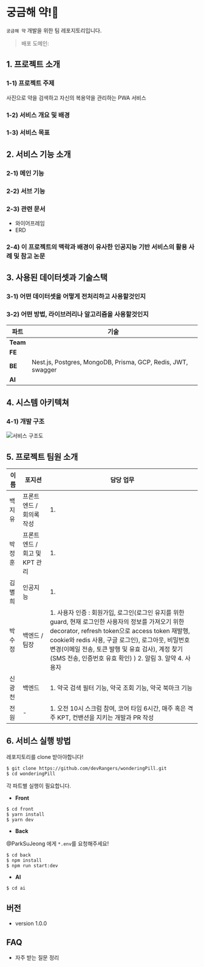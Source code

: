 # 궁금해 약!💊

`궁금해 약` 개발을 위한 팀 레포지토리입니다.

> 배포 도메인:

## 1. 프로젝트 소개

### 1-1) 프로젝트 주제

사진으로 약을 검색하고 자신의 복용약을 관리하는 PWA 서비스

### 1-2) 서비스 개요 및 배경

### 1-3) 서비스 목표

## 2. 서비스 기능 소개

### 2-1) 메인 기능

### 2-2) 서브 기능

### 2-3) 관련 문서

- 와이어프레임
- ERD

### 2-4) 이 프로젝트의 맥락과 배경이 유사한 인공지능 기반 서비스의 활용 사례 및 참고 논문

## 3. 사용된 데이터셋과 기술스택

### 3-1) 어떤 데이터셋을 어떻게 전처리하고 사용할것인지

### 3-2) 어떤 방법, 라이브러리나 알고리즘을 사용할것인지

| 파트     | 기술                                                         |
| -------- | ------------------------------------------------------------ |
| **Team** |                                                              |
| **FE**   |                                                              |
| **BE**   | Nest.js, Postgres, MongoDB, Prisma, GCP, Redis, JWT, swagger |
| **AI**   |                                                              |

## 4. 시스템 아키텍쳐

### 4-1) 개발 구조

![서비스 구조도]()

## 5. 프로젝트 팀원 소개

| 이름   | 포지션                        | 담당 업무                                                                                                                                                                                                                                                                                                                      |
| ------ | ----------------------------- | ------------------------------------------------------------------------------------------------------------------------------------------------------------------------------------------------------------------------------------------------------------------------------------------------------------------------------ |
| 백지유 | 프론트엔드 / 회의록 작성      | 1.                                                                                                                                                                                                                                                                                                                             |
| 박정훈 | 프론트엔드 / 회고 및 KPT 관리 | 1.                                                                                                                                                                                                                                                                                                                             |
| 김별희 | 인공지능                      | 1.                                                                                                                                                                                                                                                                                                                             |
| 박수정 | 백엔드 / 팀장                 | 1. 사용자 인증 : 회원가입, 로그인(로그인 유지를 위한 guard, 현재 로그인한 사용자의 정보를 가져오기 위한 decorator, refresh token으로 access token 재발행, cookie와 redis 사용, 구글 로그인), 로그아웃, 비밀번호 변경(이메일 전송, 토큰 발행 및 유효 검사), 계정 찾기(SMS 전송, 인증번호 유효 확인) ) 2. 알림 3. 알약 4. 사용자 |
| 신광천 | 백엔드                        | 1. 약국 검색 필터 기능, 약국 조회 기능, 약국 북마크 기능                                                                                                                                                                                                                                                                       |
| 전원   | -                             | 1. 오전 10시 스크럼 참여, 코어 타임 6시간, 매주 혹은 격주 KPT, 컨밴션을 지키는 개발과 PR 작성                                                                                                                                                                                                                                  |

## 6. 서비스 실행 방법

레포지토리를 clone 받아야합니다!

```shell
$ git clone https://github.com/devRangers/wonderingPill.git
$ cd wonderingPill
```

각 파트별 실행이 필요합니다.

- **Front**

```shell
$ cd front
$ yarn install
$ yarn dev
```

- **Back**

@ParkSuJeong 에게 `*.env`를 요청해주세요!

```shell
$ cd back
$ npm install
$ npm run start:dev
```

- **AI**

```shell
$ cd ai
```

## 버전

- version 1.0.0

## FAQ

- 자주 받는 질문 정리
